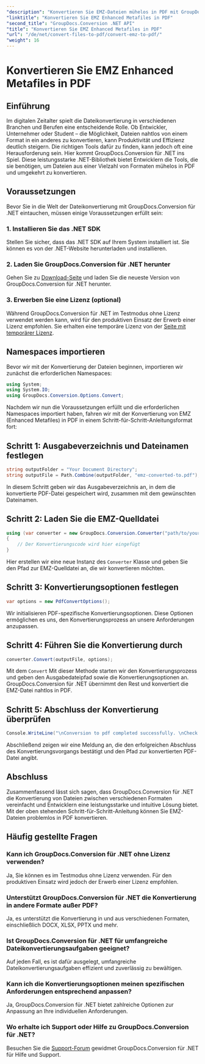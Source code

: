 ```yaml
---
"description": "Konvertieren Sie EMZ-Dateien mühelos in PDF mit GroupDocs.Conversion für .NET. Vereinfachen Sie Ihre Dateikonvertierungsaufgaben."
"linktitle": "Konvertieren Sie EMZ Enhanced Metafiles in PDF"
"second_title": "GroupDocs.Conversion .NET API"
"title": "Konvertieren Sie EMZ Enhanced Metafiles in PDF"
"url": "/de/net/convert-files-to-pdf/convert-emz-to-pdf/"
"weight": 16
---
```


# Konvertieren Sie EMZ Enhanced Metafiles in PDF

## Einführung
Im digitalen Zeitalter spielt die Dateikonvertierung in verschiedenen Branchen und Berufen eine entscheidende Rolle. Ob Entwickler, Unternehmer oder Student – die Möglichkeit, Dateien nahtlos von einem Format in ein anderes zu konvertieren, kann Produktivität und Effizienz deutlich steigern. Die richtigen Tools dafür zu finden, kann jedoch oft eine Herausforderung sein. Hier kommt GroupDocs.Conversion für .NET ins Spiel. Diese leistungsstarke .NET-Bibliothek bietet Entwicklern die Tools, die sie benötigen, um Dateien aus einer Vielzahl von Formaten mühelos in PDF und umgekehrt zu konvertieren.
## Voraussetzungen
Bevor Sie in die Welt der Dateikonvertierung mit GroupDocs.Conversion für .NET eintauchen, müssen einige Voraussetzungen erfüllt sein:
### 1. Installieren Sie das .NET SDK
Stellen Sie sicher, dass das .NET SDK auf Ihrem System installiert ist. Sie können es von der .NET-Website herunterladen und installieren.
### 2. Laden Sie GroupDocs.Conversion für .NET herunter
Gehen Sie zu [Download-Seite](https://releases.groupdocs.com/conversion/net/) und laden Sie die neueste Version von GroupDocs.Conversion für .NET herunter.
### 3. Erwerben Sie eine Lizenz (optional)
Während GroupDocs.Conversion für .NET im Testmodus ohne Lizenz verwendet werden kann, wird für den produktiven Einsatz der Erwerb einer Lizenz empfohlen. Sie erhalten eine temporäre Lizenz von der [Seite mit temporärer Lizenz](https://purchase.groupdocs.com/temporary-license/).

## Namespaces importieren
Bevor wir mit der Konvertierung der Dateien beginnen, importieren wir zunächst die erforderlichen Namespaces:
```csharp
using System;
using System.IO;
using GroupDocs.Conversion.Options.Convert;
```
Nachdem wir nun die Voraussetzungen erfüllt und die erforderlichen Namespaces importiert haben, fahren wir mit der Konvertierung von EMZ (Enhanced Metafiles) in PDF in einem Schritt-für-Schritt-Anleitungsformat fort:
## Schritt 1: Ausgabeverzeichnis und Dateinamen festlegen
```csharp
string outputFolder = "Your Document Directory";
string outputFile = Path.Combine(outputFolder, "emz-converted-to.pdf");
```
In diesem Schritt geben wir das Ausgabeverzeichnis an, in dem die konvertierte PDF-Datei gespeichert wird, zusammen mit dem gewünschten Dateinamen.
## Schritt 2: Laden Sie die EMZ-Quelldatei
```csharp
using (var converter = new GroupDocs.Conversion.Converter("path/to/your/emz/file.emz"))
{
    // Der Konvertierungscode wird hier eingefügt
}
```
Hier erstellen wir eine neue Instanz des `Converter` Klasse und geben Sie den Pfad zur EMZ-Quelldatei an, die wir konvertieren möchten.
## Schritt 3: Konvertierungsoptionen festlegen
```csharp
var options = new PdfConvertOptions();
```
Wir initialisieren PDF-spezifische Konvertierungsoptionen. Diese Optionen ermöglichen es uns, den Konvertierungsprozess an unsere Anforderungen anzupassen.
## Schritt 4: Führen Sie die Konvertierung durch
```csharp
converter.Convert(outputFile, options);
```
Mit dem `Convert` Mit dieser Methode starten wir den Konvertierungsprozess und geben den Ausgabedateipfad sowie die Konvertierungsoptionen an. GroupDocs.Conversion für .NET übernimmt den Rest und konvertiert die EMZ-Datei nahtlos in PDF.
## Schritt 5: Abschluss der Konvertierung überprüfen
```csharp
Console.WriteLine("\nConversion to pdf completed successfully. \nCheck output in {0}", outputFolder);
```
Abschließend zeigen wir eine Meldung an, die den erfolgreichen Abschluss des Konvertierungsvorgangs bestätigt und den Pfad zur konvertierten PDF-Datei angibt.

## Abschluss
Zusammenfassend lässt sich sagen, dass GroupDocs.Conversion für .NET die Konvertierung von Dateien zwischen verschiedenen Formaten vereinfacht und Entwicklern eine leistungsstarke und intuitive Lösung bietet. Mit der oben stehenden Schritt-für-Schritt-Anleitung können Sie EMZ-Dateien problemlos in PDF konvertieren.
## Häufig gestellte Fragen
### Kann ich GroupDocs.Conversion für .NET ohne Lizenz verwenden?
Ja, Sie können es im Testmodus ohne Lizenz verwenden. Für den produktiven Einsatz wird jedoch der Erwerb einer Lizenz empfohlen.
### Unterstützt GroupDocs.Conversion für .NET die Konvertierung in andere Formate außer PDF?
Ja, es unterstützt die Konvertierung in und aus verschiedenen Formaten, einschließlich DOCX, XLSX, PPTX und mehr.
### Ist GroupDocs.Conversion für .NET für umfangreiche Dateikonvertierungsaufgaben geeignet?
Auf jeden Fall, es ist dafür ausgelegt, umfangreiche Dateikonvertierungsaufgaben effizient und zuverlässig zu bewältigen.
### Kann ich die Konvertierungsoptionen meinen spezifischen Anforderungen entsprechend anpassen?
Ja, GroupDocs.Conversion für .NET bietet zahlreiche Optionen zur Anpassung an Ihre individuellen Anforderungen.
### Wo erhalte ich Support oder Hilfe zu GroupDocs.Conversion für .NET?
Besuchen Sie die [Support-Forum](https://forum.groupdocs.com/c/conversion/11) gewidmet GroupDocs.Conversion für .NET für Hilfe und Support.